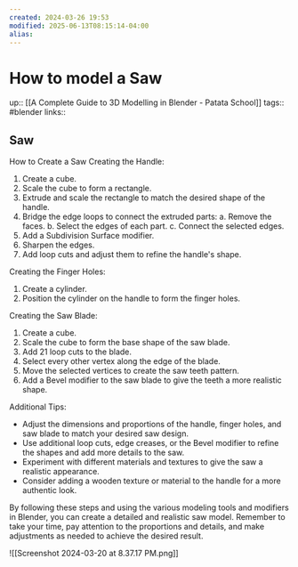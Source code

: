 ```yaml
---
created: 2024-03-26 19:53
modified: 2025-06-13T08:15:14-04:00
alias:
---
```

# How to model a Saw
up::  [[A Complete Guide to 3D Modelling in Blender - Patata School]]
tags:: #blender
links::
## Saw

How to Create a Saw
Creating the Handle:
1. Create a cube.
2. Scale the cube to form a rectangle.
3. Extrude and scale the rectangle to match the desired shape of the handle.
4. Bridge the edge loops to connect the extruded parts:
   a. Remove the faces.
   b. Select the edges of each part.
   c. Connect the selected edges.
5. Add a Subdivision Surface modifier.
6. Sharpen the edges.
7. Add loop cuts and adjust them to refine the handle's shape.

Creating the Finger Holes:
1. Create a cylinder.
2. Position the cylinder on the handle to form the finger holes.

Creating the Saw Blade:
1. Create a cube.
2. Scale the cube to form the base shape of the saw blade.
3. Add 21 loop cuts to the blade.
4. Select every other vertex along the edge of the blade.
5. Move the selected vertices to create the saw teeth pattern.
6. Add a Bevel modifier to the saw blade to give the teeth a more realistic shape.

Additional Tips:
- Adjust the dimensions and proportions of the handle, finger holes, and saw blade to match your desired saw design.
- Use additional loop cuts, edge creases, or the Bevel modifier to refine the shapes and add more details to the saw.
- Experiment with different materials and textures to give the saw a realistic appearance.
- Consider adding a wooden texture or material to the handle for a more authentic look.

By following these steps and using the various modeling tools and modifiers in Blender, you can create a detailed and realistic saw model. Remember to take your time, pay attention to the proportions and details, and make adjustments as needed to achieve the desired result.

![[Screenshot 2024-03-20 at 8.37.17 PM.png]]
